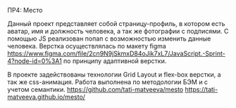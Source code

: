 ПР4: Место 

Данный проект представляет собой страницу-профиль, в котором есть аватар, имя и должность человека, а так же фотографии с подписями.
С помощью JS реализован попап с возможностью изменить данные человека.
Верстка осуществлялась по макету figma https://www.figma.com/file/2cn9N9jSkmxD84oJik7xL7/JavaScript.-Sprint-4?node-id=0%3A1 по принципу адаптивной верстки.

В проекте задействованы технологии Grid Layout и flex-box верстки, а так же css-анимация. Работа выполнена по методологии БЭМ и с учетом семантики. https://github.com/tati-matveeva/mesto https://tati-matveeva.github.io/mesto/